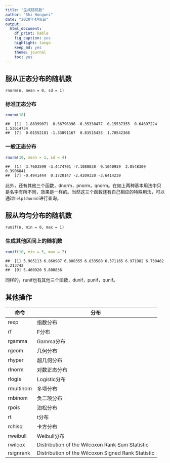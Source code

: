 ```yaml
---
title: "生成随机数"
author: "Shi Hongwei"
date: "2020年4月6日"
output:
  html_document:
    df_print: kable
    fig_caption: yes
    highlight: tango
    keep_md: yes
    theme: journal
    toc: yes
---
```





## 服从正态分布的随机数
```rnorm(n, mean = 0, sd = 1)```

### 标准正态分布

```r
rnorm(10)
```

```
##  [1]  1.88999071  0.56796396 -0.35338477  0.15537355  0.64697224  1.53614734
##  [7]  0.01552181 -1.33891167  0.83515435  1.70542368
```

### 一般正态分布

```r
rnorm(10, mean = 1, sd = 4)
```

```
##  [1]  3.7603599 -3.4474701 -7.1080830  9.1040939  2.0548309  0.3906841
##  [7] -0.4941444  0.1720147 -2.4209320 -3.6414239
```

此外，还有其他三个函数，dnorm，pnorm，qnorm。在如上两种基本用法中只是名字有所不同，效果是一样的。当然这三个函数还有自己相应的特殊用法，可以通过```help(dnorm)```进行查询。

## 服从均匀分布的随机数
```runif(n, min = 0, max = 1)```

### 生成其他区间上的随机数

```r
runif(10, min = 5, max = 7)
```

```
##  [1] 5.905113 6.860987 6.880355 6.833580 6.371165 6.971982 6.738482 6.213742
##  [9] 5.460920 5.800836
```

同样的，runif也有其他三个函数，dunif，punif，qunif。

## 其他操作

| **命令** | **分布** |
|---|---|
| rexp | 指数分布 |
| rf | F分布 |
| rgamma | Gamma分布 |
| rgeom | 几何分布 |
| rhyper | 超几何分布 |
| rlnorm | 对数正态分布 |
| rlogis | Logistic分布 |
| rmultinom | 多项分布 |
| rnbinom | 负二项分布 |
| rpois | 泊松分布 |
| rt | t分布 |
| rchisq | 卡方分布 |
| rweibull | Weibull分布 |
| rwilcox | Distribution of the Wilcoxon Rank Sum Statistic |
| rsignrank | Distribution of the Wilcoxon Signed Rank Statistic |










